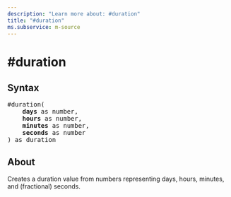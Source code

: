 ```yaml
---
description: "Learn more about: #duration"
title: "#duration"
ms.subservice: m-source
---
```

# #duration

## Syntax

<pre>
#duration(
    <b>days</b> as number,
    <b>hours</b> as number,
    <b>minutes</b> as number,
    <b>seconds</b> as number
) as duration
</pre>

## About

Creates a duration value from numbers representing days, hours, minutes, and (fractional) seconds.

